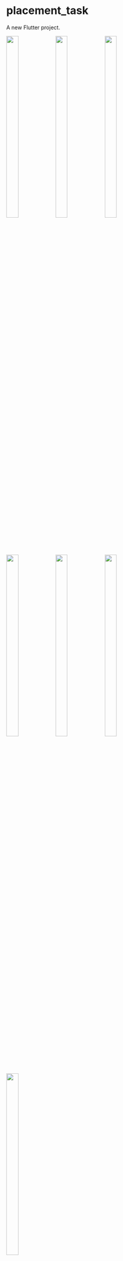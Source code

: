 # placement_task

A new Flutter project.
<div> 
    <img src = "https://github.com/user-attachments/assets/593eb311-98db-4612-a8db-ea249cfca14c"  height=35% width=25%  />
    <img src = "https://github.com/user-attachments/assets/d489ed42-031d-448d-a1e4-052611b18d5f"  height=35% width=25%  />
    <img src = "https://github.com/user-attachments/assets/b77ba958-1d2b-4b17-bca5-bfb847ec8929"  height=35% width=25%  />
    <img src = "https://github.com/user-attachments/assets/5c411e22-25a0-422c-8cb1-9ef5964c6ef1"  height=35% width=25%  />
     <img src = "https://github.com/user-attachments/assets/16d6228a-d41e-4f91-a504-dcdd5307a4be"  height=35% width=25%  />
    <img src = "https://github.com/user-attachments/assets/445afd80-6e9c-4e7b-8a67-37e568b12ed1"  height=35% width=25%  />
    <img src = "https://github.com/user-attachments/assets/ebbfd55d-d396-4197-8041-a333434cd06c"  height=35% width=25%  />
    
<video src= "https://github.com/user-attachments/assets/b918d483-8969-4add-b0ba-78f823c53db2" width=35%
height=22% >

<div align = "center">
<video src= "https://github.com/user-attachments/assets/fdf1a70d-1ae5-4155-9d70-18afd70a26ed" width=35%
height=22% >
    <img src = "https://github.com/user-attachments/assets/16d6228a-d41e-4f91-a504-dcdd5307a4be"  height=35% width=25%  />
    <img src = "https://github.com/user-attachments/assets/445afd80-6e9c-4e7b-8a67-37e568b12ed1"  height=35% width=25%  />
    <img src = "https://github.com/user-attachments/assets/ebbfd55d-d396-4197-8041-a333434cd06c"  height=35% width=25%  />
    <img src = "https://github.com/user-attachments/assets/e8a782e5-4d78-414c-a824-f46ee590d018"  height=35% width=25%  />
    
    
<div align="center"> <a href="https://drive.google.com/file/d/1nBjY5SFWmQk1i6SkKisV0iOFnbbo7U7_/view?usp=drivesdk">👉👉See Video👈👈</a></div>

   
<div align = "center">


</div>











